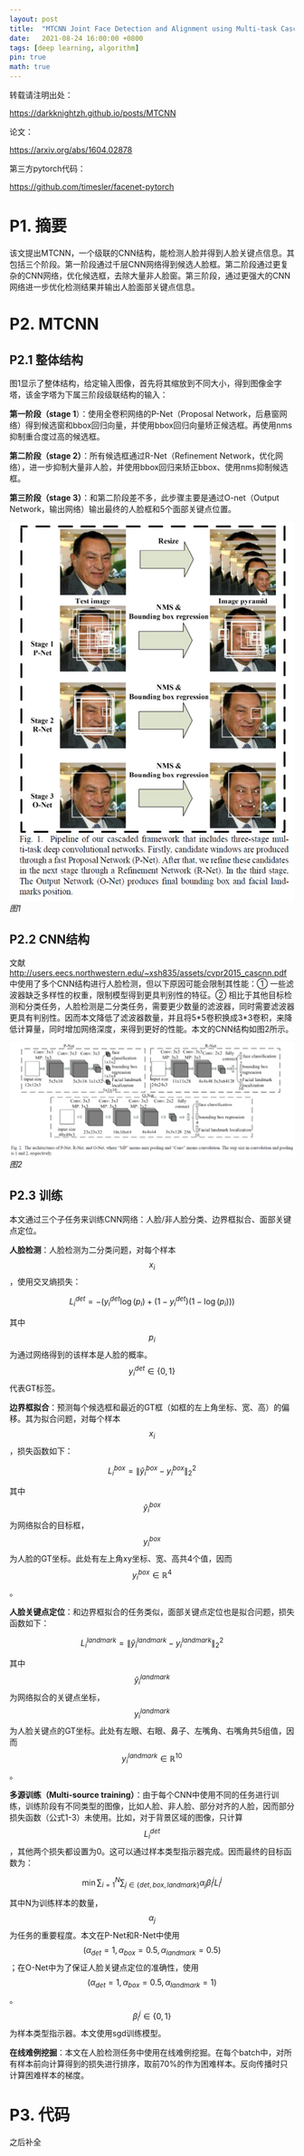 ```yaml
---
layout: post
title:  "MTCNN Joint Face Detection and Alignment using Multi-task Cascaded Convolutional Networks(代码未添加)"
date:   2021-08-24 16:00:00 +0800
tags: [deep learning, algorithm]
pin: true
math: true
---
```


<style> h1 { border-bottom: none } </style>

转载请注明出处：

<https://darkknightzh.github.io/posts/MTCNN>

论文：

<https://arxiv.org/abs/1604.02878>

第三方pytorch代码：

<https://github.com/timesler/facenet-pytorch>

# P1. 摘要

该文提出MTCNN，一个级联的CNN结构，能检测人脸并得到人脸关键点信息。其包括三个阶段。第一阶段通过千层CNN网络得到候选人脸框。第二阶段通过更复杂的CNN网络，优化候选框，去除大量非人脸窗。第三阶段，通过更强大的CNN网络进一步优化检测结果并输出人脸面部关键点信息。

# P2. MTCNN

## P2.1 整体结构

图1显示了整体结构，给定输入图像，首先将其缩放到不同大小，得到图像金字塔，该金字塔为下属三阶段级联结构的输入：

**第一阶段（stage 1**）：使用全卷积网络的P-Net（Proposal Network，后悬窗网络）得到候选窗和bbox回归向量，并使用bbox回归向量矫正候选框。再使用nms抑制重合度过高的候选框。

**第二阶段（stage 2）**：所有候选框通过R-Net（Refinement Network，优化网络），进一步抑制大量非人脸，并使用bbox回归来矫正bbox、使用nms抑制候选框。

**第三阶段（stage 3）**：和第二阶段差不多，此步骤主要是通过O-net（Output Network，输出网络）输出最终的人脸框和5个面部关键点位置。

![1](/assets/post/2021-08-24-MTCNN/1mtcnn.png)
_图1_

## P2.2 CNN结构

文献<http://users.eecs.northwestern.edu/~xsh835/assets/cvpr2015_cascnn.pdf>中使用了多个CNN结构进行人脸检测，但以下原因可能会限制其性能：① 一些滤波器缺乏多样性的权重，限制模型得到更具判别性的特征。② 相比于其他目标检测和分类任务，人脸检测是二分类任务，需要更少数量的滤波器，同时需要滤波器更具有判别性。因而本文降低了滤波器数量，并且将5\*5卷积换成3\*3卷积，来降低计算量，同时增加网络深度，来得到更好的性能。本文的CNN结构如图2所示。

![2](/assets/post/2021-08-24-MTCNN/2cnn.png)
_图2_


## P2.3 训练

本文通过三个子任务来训练CNN网络：人脸/非人脸分类、边界框拟合、面部关键点定位。

**人脸检测**：人脸检测为二分类问题，对每个样本
$${ {x}_{i}}$$
，使用交叉熵损失：

$$L_{i}^{det}=-\left( y_{i}^{det}\log \left( { {p}_{i}} \right)+\left( 1-y_{i}^{det} \right)\left( 1-\log \left( { {p}_{i}} \right) \right) \right) \tag{1}$$

其中
$${ {p}_{i}}$$
为通过网络得到的该样本是人脸的概率。
$$y_{i}^{det}\in \left\{ 0,1 \right\}$$
代表GT标签。

**边界框拟合**：预测每个候选框和最近的GT框（如框的左上角坐标、宽、高）的偏移。其为拟合问题，对每个样本
$${ {x}_{i}}$$
，损失函数如下：

$$L_{i}^{box}=\left\| \hat{y}_{i}^{box}-y_{i}^{box} \right\|_{2}^{2} \tag{2}$$

其中
$$\hat{y}_{i}^{box}$$为网络拟合的目标框，
$$y_{i}^{box}$$为人脸的GT坐标。此处有左上角xy坐标、宽、高共4个值，因而
$$y_{i}^{box}\in { {\mathbb{R}}^{4}}$$
。

**人脸关键点定位**：和边界框拟合的任务类似，面部关键点定位也是拟合问题，损失函数如下：

$$L_{i}^{landmark}=\left\| \hat{y}_{i}^{landmark}-y_{i}^{landmark} \right\|_{2}^{2} \tag{3}$$

其中
$$\hat{y}_{i}^{landmark}$$
为网络拟合的关键点坐标，
$$y_{i}^{landmark}$$
为人脸关键点的GT坐标。此处有左眼、右眼、鼻子、左嘴角、右嘴角共5组值，因而
$$y_{i}^{landmark}\in { {\mathbb{R}}^{10}}$$
。

**多源训练（Multi-source training）**：由于每个CNN中使用不同的任务进行训练，训练阶段有不同类型的图像，比如人脸、非人脸、部分对齐的人脸，因而部分损失函数（公式1-3）未使用。比如，对于背景区域的图像，只计算
$$L_{i}^{det}$$
，其他两个损失都设置为0。这可以通过样本类型指示器完成。因而最终的目标函数为：

$$\min \sum\nolimits_{i=1}^{N}{\sum\nolimits_{j\in \left\{ det,box,landmark \right\}}{ { {\alpha }_{j}}\beta _{i}^{j}L_{i}^{j}}} \tag{4}$$

其中N为训练样本的数量，
$${ {\alpha }_{j}}$$
为任务的重要程度。本文在P-Net和R-Net中使用
$$\left( { {\alpha }_{det}}=1,{ {\alpha }_{box}}=0.5,{ {\alpha }_{landmark}}=0.5 \right)$$
；在O-Net中为了保证人脸关键点定位的准确性，使用
$$\left( { {\alpha }_{det}}=1,{ {\alpha }_{box}}=0.5,{ {\alpha }_{landmark}}=1 \right)$$
。
$$\beta _{i}^{j}\in \left\{ 0,1 \right\}$$
为样本类型指示器。本文使用sgd训练模型。

**在线难例挖掘**：本文在人脸检测任务中使用在线难例挖掘。在每个batch中，对所有样本前向计算得到的损失进行排序，取前70%的作为困难样本。反向传播时只计算困难样本的梯度。

# P3. 代码

之后补全
